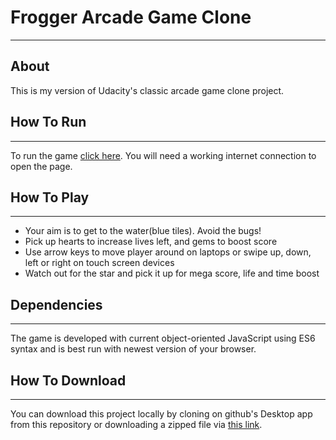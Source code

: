 # Frogger Arcade Game Clone
---

## About

This is my version of Udacity's classic arcade game clone project.

## How To Run
---
To run the game [click here](https://json-sudo.github.io/Frogger_Remake/). You will need a working internet connection to open the page.

## How To Play
---
* Your aim is to get to the water(blue tiles). Avoid the bugs!
* Pick up hearts to increase lives left, and gems to boost score
* Use arrow keys to move player around on laptops or swipe up, down, left or right on touch screen devices
* Watch out for the star and pick it up for mega score, life and time boost

## Dependencies
---
The game is developed with current object-oriented JavaScript using ES6 syntax and is best run with newest version of your browser.

## How To Download
---
You can download this project locally by cloning on github's Desktop app from this repository or downloading a zipped file via [this link](https://json-sudo.github.io/Frogger_Remake/archive/master.zip).
